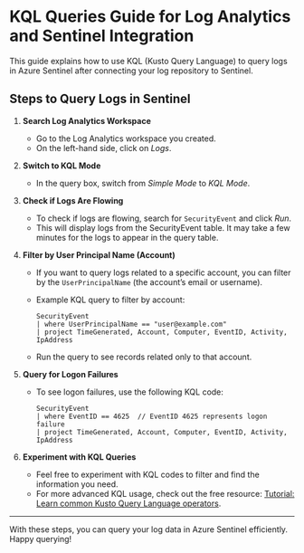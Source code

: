 # KQL Queries Guide for Log Analytics and Sentinel Integration

This guide explains how to use KQL (Kusto Query Language) to query logs in Azure Sentinel after connecting your log repository to Sentinel.

## Steps to Query Logs in Sentinel

1. **Search Log Analytics Workspace**  
   - Go to the Log Analytics workspace you created.
   - On the left-hand side, click on *Logs*.

2. **Switch to KQL Mode**  
   - In the query box, switch from *Simple Mode* to *KQL Mode*.

3. **Check if Logs Are Flowing**  
   - To check if logs are flowing, search for `SecurityEvent` and click *Run*.  
   - This will display logs from the SecurityEvent table. It may take a few minutes for the logs to appear in the query table.

4. **Filter by User Principal Name (Account)**  
   - If you want to query logs related to a specific account, you can filter by the `UserPrincipalName` (the account’s email or username).  
   - Example KQL query to filter by account:
   
     ```kql
     SecurityEvent
     | where UserPrincipalName == "user@example.com"
     | project TimeGenerated, Account, Computer, EventID, Activity, IpAddress
     ```
   - Run the query to see records related only to that account.

5. **Query for Logon Failures**  
   - To see logon failures, use the following KQL code:

     ```kql
     SecurityEvent
     | where EventID == 4625  // EventID 4625 represents logon failure
     | project TimeGenerated, Account, Computer, EventID, Activity, IpAddress
     ```

6. **Experiment with KQL Queries**  
   - Feel free to experiment with KQL codes to filter and find the information you need.
   - For more advanced KQL usage, check out the free resource: [Tutorial: Learn common Kusto Query Language operators]([com/en-us/kusto/query/tutorials/learn-common-operators?view=microsoft-fabric]).

---

With these steps, you can query your log data in Azure Sentinel efficiently. Happy querying!
